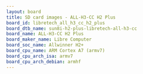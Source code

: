 ```yaml
---
layout: board
title: SD card images - ALL-H3-CC H2 Plus
board_id: libretech_all_h3_cc_h2_plus
board_dtb_name: sun8i-h2-plus-libretech-all-h3-cc
board_name: ALL-H3-CC H2 Plus
board_maker_name: Libre Computer
board_soc_name: Allwinner H2+
board_cpu_name: ARM Cortex A7 (armv7)
board_cpu_arch_isa: armv7
board_cpu_arch_debian: armhf
---
```

